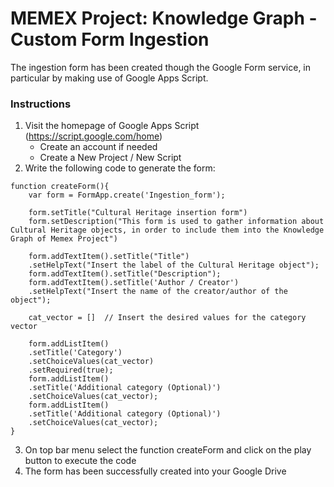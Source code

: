 # MEMEX Project: Knowledge Graph - Custom Form Ingestion
The ingestion form has been created though the Google Form service, in particular by making use of Google Apps Script.

### Instructions
1. Visit the homepage of Google Apps Script (https://script.google.com/home)
	- Create an account if needed
	- Create a New Project / New Script
2. Write the following code to generate the form:
```
function createForm(){
	var form = FormApp.create('Ingestion_form');

	form.setTitle("Cultural Heritage insertion form")
	form.setDescription("This form is used to gather information about Cultural Heritage objects, in order to include them into the Knowledge Graph of Memex Project")

	form.addTextItem().setTitle("Title")
	.setHelpText("Insert the label of the Cultural Heritage object");
	form.addTextItem().setTitle("Description");
	form.addTextItem().setTitle('Author / Creator')
	.setHelpText("Insert the name of the creator/author of the object");

	cat_vector = []  // Insert the desired values for the category vector

	form.addListItem()
	.setTitle('Category')
	.setChoiceValues(cat_vector)
	.setRequired(true);
	form.addListItem()
	.setTitle('Additional category (Optional)')
	.setChoiceValues(cat_vector);
	form.addListItem()
	.setTitle('Additional category (Optional)')
	.setChoiceValues(cat_vector);
}
```
3. On top bar menu select the function createForm and click on the play button to execute the code
4. The form has been successfully created into your Google Drive